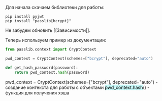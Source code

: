 Для начала скачаем библиотеки для работы:
```consol
pip install pyjwt
pip install "passlib[bcrypt]"
```
Не забудем обновить [[Зависимости]].

Теперь используем пример из документации:
```python
from passlib.context import CryptContext

pwd_context = CryptContext(schemes=["bcrypt"], deprecated="auto")

def get_hash_password(password):
	return pwd_context.hash(password)
```
pwd_context = CryptContext(schemes=["bcrypt"], deprecated="auto") - создание контекста для работы с объектами 
<mark style="background: #ABF7F7A6;">pwd_context.hash</mark>() - функция для получения хэша